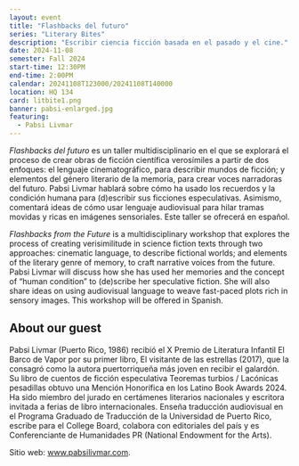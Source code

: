 ```yaml
---
layout: event
title: "Flashbacks del futuro"
series: "Literary Bites"
description: "Escribir ciencia ficción basada en el pasado y el cine."
date: 2024-11-08
semester: Fall 2024
start-time: 12:30PM
end-time: 2:00PM
calendar: 20241108T123000/20241108T140000
location: HQ 134
card: litbite1.png
banner: pabsi-enlarged.jpg
featuring:
  - Pabsi Livmar
---
```


_Flashbacks del futuro_ es un taller multidisciplinario en el que se explorará el proceso de crear obras de ficción científica verosímiles a partir de dos enfoques: el lenguaje cinematográfico, para describir mundos de ficción; y elementos del género literario de la memoria, para crear voces narradoras del futuro. Pabsi Livmar hablará sobre cómo ha usado los recuerdos y la condición humana para (d)escribir sus ficciones especulativas. Asimismo, comentará ideas de cómo usar lenguaje audiovisual para hilar tramas movidas y ricas en imágenes sensoriales. Este taller se ofrecerá en español.

_Flashbacks from the Future_ is a multidisciplinary workshop that explores the process of creating verisimilitude in science fiction texts through two approaches: cinematic language, to describe fictional worlds; and elements of the literary genre of memory, to craft narrative voices from the future. Pabsi Livmar will discuss how she has used her memories and the concept of “human condition” to (de)scribe her speculative fiction. She will also share ideas on using audiovisual language to weave fast-paced plots rich in sensory images. This workshop will be offered in Spanish.

## About our guest

Pabsi Livmar (Puerto Rico, 1986) recibió el X Premio de Literatura Infantil El Barco de Vapor por su primer libro, El visitante de las estrellas (2017), que la consagró como la autora puertorriqueña más joven en recibir el galardón. Su libro de cuentos de ficción especulativa Teoremas turbios / Lacónicas pesadillas obtuvo una Mención Honorífica en los Latino Book Awards 2024. Ha sido miembro del jurado en certámenes literarios nacionales y escritora invitada a ferias de libro internacionales. Enseña traducción audiovisual en el Programa Graduado de Traducción de la Universidad de Puerto Rico, escribe para el College Board, colabora con editoriales del país y es Conferenciante de Humanidades PR (National Endowment for the Arts).

Sitio web: www.pabsilivmar.com.
